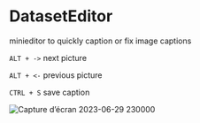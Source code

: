 # DatasetEditor
minieditor to quickly caption or fix image captions

`ALT + ->` next picture

`ALT + <-` previous picture

`CTRL + S` save caption

![Capture d’écran 2023-06-29 230000](https://github.com/blackorbit1/DatasetEditor/assets/38140797/16cb1d44-0964-4de7-a457-0cb491243496)
